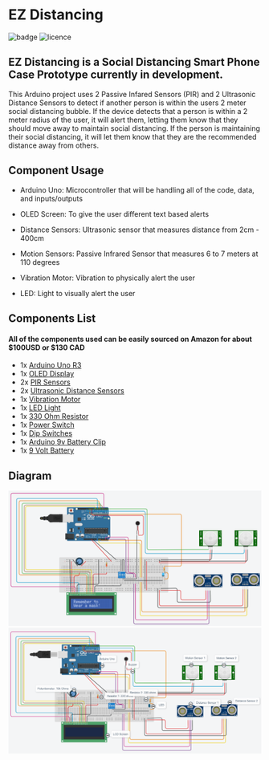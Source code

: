 # EZ Distancing

![badge](https://img.shields.io/badge/Status-In_Development-red)
![licence](https://img.shields.io/badge/Licence-MIT-green)

## EZ Distancing is a Social Distancing Smart Phone Case Prototype currently in development.
This Arduino project uses 2 Passive Infared Sensors (PIR) and 2 Ultrasonic Distance Sensors to detect if another person is within the users 2 meter social distancing bubble. If the device detects that a person is within a 2 meter radius of the user, it will alert them, letting them know that they should move away to maintain social distancing. If the person is maintaining their social distancing, it will let them know that they are the recommended distance away from others.

## Component Usage

- Arduino Uno:
Microcontroller that will be handling all of the code, data, and inputs/outputs


- OLED Screen:
To give the user different text based alerts


- Distance Sensors:
Ultrasonic sensor that measures distance from 2cm - 400cm


- Motion Sensors:
Passive Infrared Sensor that measures 6 to 7 meters at 110 degrees

- Vibration Motor:
Vibration to physically alert the user 


- LED:
Light to visually alert the user 



## Components List

#### All of the components used can be easily sourced on Amazon for about $100USD or $130 CAD
  - 1x [Arduino Uno R3](https://amzn.to/39Mofgh) 
  - 1x [OLED Display](https://amzn.to/3oUkh9T)
  - 2x [PIR Sensors](https://amzn.to/3jdQJ5E)
  - 2x [Ultrasonic Distance Sensors](https://amzn.to/3cDDKZL)
  - 1x [Vibration Motor](https://amzn.to/2O4mnXT)
  - 1x [LED Light](https://amzn.to/2MWNaoA)
  - 1x [330 Ohm Resistor](https://amzn.to/2MNKfhM)
  - 1x [Power Switch](https://amzn.to/2O3LQ3I)
  - 1x [Dip Switches](https://amzn.to/3je81Q0)
  - 1x [Arduino 9v Battery Clip](https://amzn.to/3aAL9Gw)
  - 1x [9 Volt Battery](https://amzn.to/36EQhbG)
  
  
  
  
 ## Diagram
![EZ Social Distancing](https://github.com/hightechu/hightechu-ez-distancing/blob/readme-updates/Images/nolabels.png)
![EZ Social Distancing Labels](https://github.com/hightechu/hightechu-ez-distancing/blob/readme-updates/Images/lables.png)
